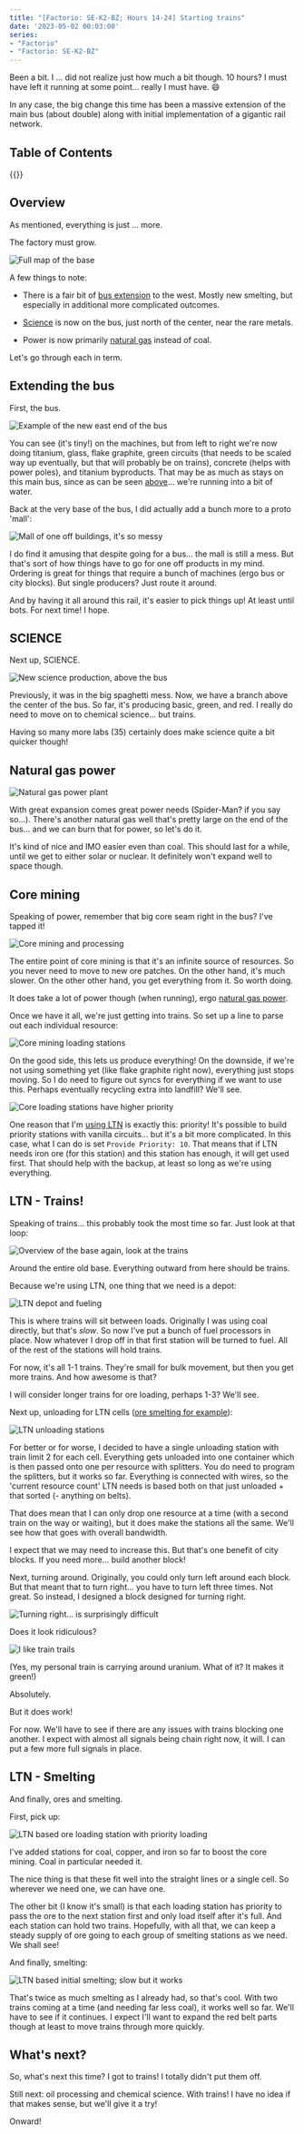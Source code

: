 ```yaml
---
title: "[Factorio: SE-K2-BZ; Hours 14-24] Starting trains"
date: '2023-05-02 00:03:00'
series:
- "Factorio"
- "Factorio: SE-K2-BZ"
---
```

Been a bit. I ... did not realize just how much a bit though. 10 hours? I must have left it running at some point... really I must have. :smile:

In any case, the big change this time has been a massive extension of the main bus (about double) along with initial implementation of a gigantic rail network. 

## Table of Contents

{{<toc>}}

<!--more-->

## Overview

As mentioned, everything is just ... more. 

The factory must grow. 

![Full map of the base](overview.png)

A few things to note: 

* There is a fair bit of [bus extension](#extending-the-bus) to the west. Mostly new smelting, but especially in additional more complicated outcomes.

* [Science](#science) is now on the bus, just north of the center, near the rare metals. 

* Power is now primarily [natural gas](#natural-gas-power) instead of coal. 

Let's go through each in term. 

## Extending the bus 

First, the bus. 

![Example of the new east end of the bus](bus-extension.png)

You can see (it's tiny!) on the machines, but from left to right we're now doing titanium, glass, flake graphite, green circuits (that needs to be scaled way up eventually, but that will probably be on trains), concrete (helps with power poles), and titanium byproducts. That may be as much as stays on this main bus, since as can be seen [above](#overview)... we're running into a bit of water. 

Back at the very base of the bus, I did actually add a bunch more to a proto 'mall':

![Mall of one off buildings, it's so messy](spaghetti-mall.png)

I do find it amusing that despite going for a bus... the mall is still a mess. But that's sort of how things have to go for one off products in my mind. Ordering is great for things that require a bunch of machines (ergo bus or city blocks). But single producers? Just route it around. 

And by having it all around this rail, it's easier to pick things up! At least until bots. For next time! I hope. 

## SCIENCE 

Next up, SCIENCE. 

![New science production, above the bus](new-science.png)

Previously, it was in the big spaghetti mess. Now, we have a branch above the center of the bus. So far, it's producing basic, green, and red. I really do need to move on to chemical science... but trains. 

Having so many more labs (35) certainly does make science quite a bit quicker though!

## Natural gas power 

![Natural gas power plant](natural-gas-power.png)

With great expansion comes great power needs (Spider-Man? if you say so...). There's another natural gas well that's pretty large on the end of the bus... and we can burn that for power, so let's do it. 

It's kind of nice and IMO easier even than coal. This should last for a while, until we get to either solar or nuclear. It definitely won't expand well to space though. 

## Core mining

Speaking of power, remember that big core seam right in the bus? I've tapped it!

![Core mining and processing](core-mining.png)

The entire point of core mining is that it's an infinite source of resources. So you never need to move to new ore patches. On the other hand, it's much slower. On the other other hand, you get everything from it. So worth doing. 

It does take a lot of power though (when running), ergo [natural gas power](#natural-gas-power). 

Once we have it all, we're just getting into trains. So set up a line to parse out each individual resource:

![Core mining loading stations](core-mining-stations.png)

On the good side, this lets us produce everything! On the downside, if we're not using something yet (like flake graphite right now), everything just stops moving. So I do need to figure out syncs for everything if we want to use this. Perhaps eventually recycling extra into landfill? We'll see. 

![Core loading stations have higher priority](core-priority.png)

One reason that I'm [using LTN](#ltn---trains) is exactly this: priority! It's possible to build priority stations with vanilla circuits... but it's a bit more complicated. In this case, what I can do is set `Provide Priority: 10`. That means that if LTN needs iron ore (for this station) and this station has enough, it will get used first. That should help with the backup, at least so long as we're using everything. 

## LTN - Trains!

Speaking of trains... this probably took the most time so far. Just look at that loop:

![Overview of the base again, look at the trains](overview.png)

Around the entire old base. Everything outward from here should be trains.

Because we're using LTN, one thing that we need is a depot:

![LTN depot and fueling](depot.png)

This is where trains will sit between loads. Originally I was using coal directly, but that's *slow*. So now I've put a bunch of fuel processors in place. Now whatever I drop off in that first station will be turned to fuel. All of the rest of the stations will hold trains. 

For now, it's all 1-1 trains. They're small for bulk movement, but then you get more trains. And how awesome is that? 

I will consider longer trains for ore loading, perhaps 1-3? We'll see. 

Next up, unloading for LTN cells ([ore smelting for example](#ltn---smelting)):

![LTN unloading stations](ltn-unloading.png)

For better or for worse, I decided to have a single unloading station with train limit 2 for each cell. Everything gets unloaded into one container which is then passed onto one per resource with splitters. You do need to program the splitters, but it works so far. Everything is connected with wires, so the 'current resource count' LTN needs is based both on that just unloaded + that sorted (- anything on belts). 

That does mean that I can only drop one resource at a time (with a second train on the way or waiting), but it does make the stations all the same. We'll see how that goes with overall bandwidth. 

I expect that we may need to increase this. But that's one benefit of city blocks. If you need more... build another block!

Next, turning around. Originally, you could only turn left around each block. But that meant that to turn right... you have to turn left three times. Not great. So instead, I designed a block designed for turning right. 

![Turning right... is surprisingly difficult](roundabouts.png)

Does it look ridiculous? 

![I like train trails](loopy.png)

(Yes, my personal train is carrying around uranium. What of it? It makes it green!)

Absolutely. 

But it does work!

For now. We'll have to see if there are any issues with trains blocking one another. I expect with almost all signals being chain right now, it will. I can put a few more full signals in place. 

## LTN - Smelting

And finally, ores and smelting. 

First, pick up:

![LTN based ore loading station with priority loading](ore-loading.png)

I've added stations for coal, copper, and iron so far to boost the core mining. Coal in particular needed it. 

The nice thing is that these fit well into the straight lines or a single cell. So wherever we need one, we can have one. 

The other bit (I know it's small) is that each loading station has priority to pass the ore to the next station first and only load itself after it's full. And each station can hold two trains. Hopefully, with all that, we can keep a steady supply of ore going to each group of smelting stations as we need. We shall see!

And finally, smelting:

![LTN based initial smelting; slow but it works](smelting.png)

That's twice as much smelting as I already had, so that's cool. With two trains coming at a time (and needing far less coal), it works well so far. We'll have to see if it continues. I expect I'll want to expand the red belt parts though at least to move trains through more quickly. 


## What's next? 

So, what's next this time? I got to trains! I totally didn't put them off. 

Still next: oil processing and chemical science. With trains! I have no idea if that makes sense, but we'll give it a try!

Onward!